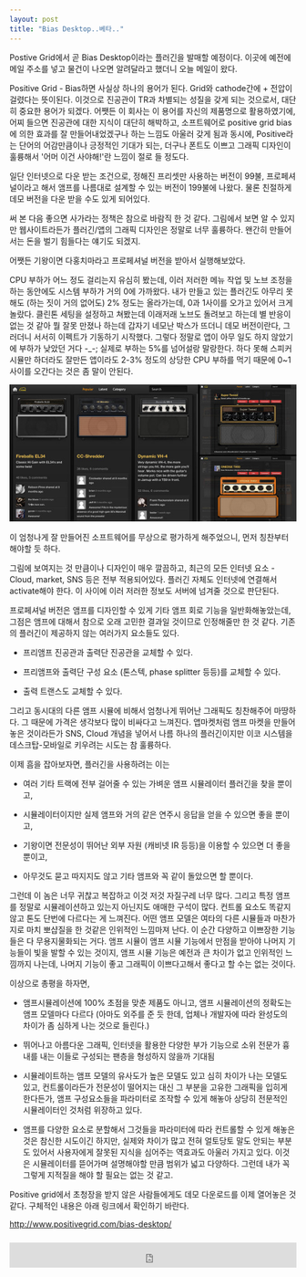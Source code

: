 ```yaml
---
layout: post
title: "Bias Desktop..베타.."
---
```



Postive Grid에서 곧 Bias Desktop이라는 플러긴을 발매할 예정이다. 이곳에 예전에 메일 주소를 넣고 물건이 나오면 알려달라고 했더니 오늘 메일이 왔다.




Positive Grid - Bias하면 사실상 하나의 용어가 된다. Grid와 cathode간에 + 전압이 걸렸다는 뜻이된다. 이것으로 진공관이 TR과 차별되는 성질을 갖게 되는 것으로서, 대단히 중요한 용어가 되겠다. 어쨋든 이 회사는 이 용어를 자신의 제품명으로 활용하였기에, 어찌 들으면 진공관에 대한 지식이 대단히 해박하고, 소프트웨어로 positive grid bias에 의한 효과를 잘 만들어내었겠구나 하는 느낌도 아울러 갖게 됨과 동시에, Positive라는 단어의 어감만큼이나 긍정적인 기대가 되는, 더구나 폰트도 이쁘고 그래픽 디자인이 훌륭해서 '어머 이건 사야해!'란 느낌이 절로 들 정도다.




일단 인터넷으로 다운 받는 조건으로, 정해진 프리셋만 사용하는 버전이 99불, 프로페셔널이라고 해서 앰프를 나름대로 설계할 수 있는 버전이 199불에 나왔다. 물론 친절하게 데모 버전을 다운 받을 수도 있게 되어있다.




써 본 다음 좋으면 사가라는 정책은 참으로 바람직 한 것 같다. 그림에서 보면 알 수 있지만 웹사이트라든가 플러긴/앱의 그래픽 디자인은 정말로 너무 훌륭하다. 왠간히 만들어서는 돈을 벌기 힘들다는 얘기도 되겠지.




어쨋든 기왕이면 다홍치마라고 프로페셔널 버전을 받아서 실행해보았다.




CPU 부하가 어느 정도 걸리는지 유심히 봤는데, 이러 저러한 메뉴 작업 및 노브 조정을 하는 동안에도 시스템 부하가 거의 0에 가까왔다. 내가 만들고 있는 플러긴도 아무리 못해도 (하는 짓이 거의 없어도) 2% 정도는 올라가는데, 0과 1사이를 오가고 있어서 크게 놀랐다. 클린톤 세팅을 설정하고 쳐봤는데 이래저래 노브도 돌려보고 하는데 별 반응이 없는 것 같아 뭘 잘못 만졌나 하는데 갑자기 네모난 박스가 뜨더니 데모 버전이란다, 그러더니 서서히 이펙트가 기동하기 시작했다. 그렇다 정말로 앱이 아무 일도 하지 않았기에 부하가 낮았던 거다 -_-; 실제로 부하는 5%를 넘어설랑 말랑한다. 하다 못해 스피커 시뮬만 하더라도 잘만든 앱이라도 2-3% 정도의 상당한 CPU 부하를 먹기 때문에 0~1 사이를 오간다는 것은 좀 말이 안된다.






![image](/assets/images/3c59c1ffb34e48daf4e00523ac4ad20f.jpg)







이 엄청나게 잘 만들어진 소프트웨어를 무상으로 평가하게 해주었으니, 먼저 칭찬부터 해야할 듯 하다.




그림에 보여지는 것 만큼이나 디자인이 매우 깔끔하고, 최근의 모든 인터넷 요소 - Cloud, market, SNS 등은 전부 적용되어있다. 플러긴 자체도 인터넷에 연결해서 activate해야 한다. 이 사이에 이러 저러한 정보도 서버에 넘겨줄 것으로 판단된다.




프로페셔널 버전은 앰프를 디자인할 수 있게 기타 앰프 회로 기능을 일반화해놓았는데, 그점은 앰프에 대해서 참으로 오래 고민한 결과일 것이므로 인정해줄만 한 것 같다. 기존의 플러긴이 제공하지 않는 여러가지 요소들도 있다.




- 프리앰프 진공관과 출력단 진공관을 교체할 수 있다.

- 프리앰프와 출력단 구성 요소 (톤스텍, phase splitter 등등)를 교체할 수 있다.

- 출력 트랜스도 교체할 수 있다.




그리고 동시대의 다른 앰프 시뮬에 비해서 엄청나게 뛰어난 그래픽도 칭찬해주어 마땅하다. 그 때문에 가격은 생각보다 많이 비싸다고 느껴진다. 앱마켓처럼 앰프 마켓을 만들어놓은 것이라든가 SNS, Cloud 개념을 넣어서 나름 하나의 플러긴이지만 이코 시스템을 데스크탑-모바일로 키우려는 시도는 참 훌륭하다. 




이제 흠을 잡아보자면, 플러긴을 사용하려는 이는 




- 여러 기타 트랙에 전부 걸어줄 수 있는 가벼운 앰프 시뮬레이터 플러긴을 찾을 뿐이고,

- 시뮬레이터이지만 실제 앰프와 거의 같은 연주시 응답을 얻을 수 있으면 좋을 뿐이고,

- 기왕이면 전문성이 뛰어난 외부 자원 (캐비넷 IR 등등)을 이용할 수 있으면 더 좋을 뿐이고,

- 아무것도 묻고 따지지도 않고 기타 앰프와 꼭 같이 돌았으면 할 뿐이다.




그런데 이 놈은 너무 귀찮고 복잡하고 이것 저것 자질구레 너무 많다. 그리고 특정 앰프를 정말로 시뮬레이션하고 있는지 아닌지도 애매한 구석이 많다. 컨트롤 요소도 똑같지 않고 톤도 단번에 다르다는 게 느껴진다. 어떤 앰프 모델은 여타의 다른 시뮬들과 마찬가지로 마치 뽀샵질을 한 것같은 인위적인 느낌마져 난다. 이 순간 다양하고 이쁘장한 기능들은 다 무용지물화되는 거다. 앰프 시뮬이 앰프 시뮬 기능에서 만점을 받아야 나머지 기능들이 빛을 발할 수 있는 것이지, 앰프 시뮬 기능은 예전과 큰 차이가 없고 인위적인 느낌까지 나는데, 나머지 기능이 좋고 그래픽이 이쁘다고해서 좋다고 할 수는 없는 것이다.




이상으로 총평을 하자면,




- 앰프시뮬레이션에 100% 초점을 맞춘 제품도 아니고, 앰프 시뮬레이션의 정확도는 앰프 모델마다 다르다 (아마도 외주를 준 듯 한데, 업체나 개발자에 따라 완성도의 차이가 좀 심하게 나는 것으로 들린다.) 

- 뛰어나고 아름다운 그래픽, 인터넷을 활용한 다양한 부가 기능으로 소위 전문가 흉내를 내는 이들로 구성되는 팬층을 형성하지 않을까 기대됨

- 시뮬레이트하는 앰프 모델의 유사도가 높은 모델도 있고 심히 차이가 나는 모델도 있고, 컨트롤이라든가 전문성이 떨어지는 대신 그 부분을 고유한 그래픽을 입히게 한다든가, 앰프 구성요소들을 파라미터로 조작할 수 있게 해놓아 상당히 전문적인 시뮬레이터인 것처럼 위장하고 있다.

- 앰프를 다양한 요소로 분할해서 그것들을 파라미터에 따라 컨트롤할 수 있게 해놓은 것은 참신한 시도이긴 하지만, 실제와 차이가 많고 전혀 얼토당토 말도 안되는 부분도 있어서 사용자에게 잘못된 지식을 심어주는 역효과도 아울러 가지고 있다. 이것은 시뮬레이터를 뜯어가며 설명해야할 만큼 범위가 넓고 다양하다. 그런데 내가 꼭 그렇게 지적질을 해야 할 필요는 없는 것 같고.




Positive grid에서 초청장을 받지 않은 사람들에게도 데모 다운로드를 이제 열어놓은 것 같다. 구체적인 내용은 아래 링크에서 확인하기 바란다.




http://www.positivegrid.com/bias-desktop/
<iframe class="daum_like_button" id="daum_like_button_1098" frameborder="0" scrolling="no" allowTransparency="true" src="http://tonebrew.tistory.com/like/?uid=49097_1098&sc=401%2CblogId_49097&url=http%3A%2F%2Ftonebrew.tistory.com%2F1098&published=1413670522" style="width:100%;height:44px;margin:10px auto"></iframe>

